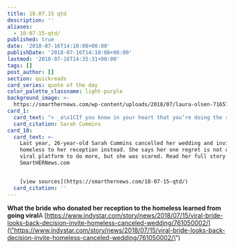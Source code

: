```yaml
---
title: 18.07.15 qtd
description: ''
aliases:
  - 18-07-15-qtd/
published: true
date: '2018-07-16T14:10:08+00:00'
publishDate: '2018-07-16T14:10:08+00:00'
lastmod: '2018-07-16T14:35:31+00:00'
tags: []
post_author: []
section: quickreads
card_series: quote of the day
color_palette_classname: light-purple
background_image: >-
  https://smarthernews.com/wp-content/uploads/2018/07/laura-olsen-716572-unsplash-scaled.jpg
card_1:
  card_text: "> _a\x1CIf you know in your heart that you’re doing the right thing and you’re just afraid of the consequences, you just have to do it. You have to do what you know in your heart is right.”_\n\nSarah Cummins"
  card_citation: Sarah Cummins
card_10:
  card_text: >-
    Last year, 26-year-old Sarah Cummins cancelled her wedding and invited the
    homeless to her reception instead. She says her one regret is not using her
    viral platform to do more, but she was scared. Read her full story:
    SmartHERNews.com


    [view sources](https://smarthernews.com/18-07-15-qtd/)
  card_citation: ''
---
```

**What the bride who donated her reception to the homeless learned from going viral**A [https://www.indystar.com/story/news/2018/07/15/viral-bride-looks-back-decision-invite-homeless-canceled-wedding/761050002/](\"https://www.indystar.com/story/news/2018/07/15/viral-bride-looks-back-decision-invite-homeless-canceled-wedding/761050002/\")